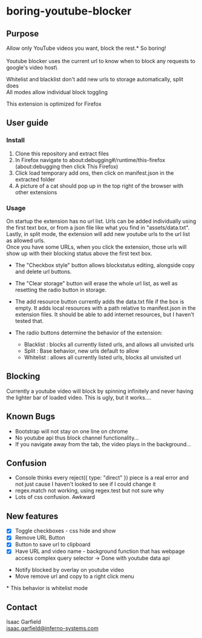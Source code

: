 # boring-youtube-blocker

## Purpose

Allow only YouTube videos you want, block the rest.\* So boring!\
\
Youtube blocker uses the current url to know when to block any requests to google's video host\

Whitelist and blacklist don't add new urls to storage automatically, split does\
All modes allow individual block toggling

This extension is optimized for Firefox

## User guide

### Install

1. Clone this repository and extract files
2. In Firefox navigate to about:debugging#/runtime/this-firefox (about:debugging then click This Firefox)
3. Click load temporary add ons, then click on manifest.json in the extracted folder
4. A picture of a cat should pop up in the top right of the browser with other extensions

### Usage

On startup the extension has no url list. Urls can be added individually using the first text box, or from a json file like what you find in "assets/data.txt".
Lastly, in split mode, the extension will add new youtube urls to the url list as allowed urls.\
Once you have some URLs, when you click the extension, those urls will show up with their blocking status above the first text box.

- The "Checkbox style" button allows blockstatus editing, alongside copy and delete url buttons.
- The "Clear storage" button will erase the whole url list, as well as resetting the radio button in storage.
- The add resource button currently adds the data.txt file if the box is empty. It adds local resources with a path relative to manifest.json in the extension files. It should be able to add internet resources, but I haven't tested that.

- The radio buttons determine the behavior of the extension:

  - Blacklist : blocks all currently listed urls, and allows all unvisited urls
  - Split : Base behavior, new urls default to allow
  - Whitelist : allows all currently listed urls, blocks all unvisited url

## Blocking

Currently a youtube video will block by spinning infinitely and never having the lighter bar of loaded video.
This is ugly, but it works....

## Known Bugs

- Bootstrap will not stay on one line on chrome
- No youtube api thus block channel functionality...
- If you navigate away from the tab, the video plays in the background...

## Confusion

- Console thinks every reject({ type: "direct" }) piece is a real error and not just cause I haven't looked to see if I could change it
- regex.match not working, using regex.test but not sure why
- Lots of css confusion. Awkward

## New features

- [x] Toggle checkboxes - css hide and show
- [x] Remove URL Button
- [x] Button to save url to clipboard
- [x] Have URL and video name - background function that has webpage access
      complex query selector -> Done with youtube data api
- Notify blocked by overlay on youtube video
- Move remove url and copy to a right click menu

\* This behavior is whitelist mode

## Contact

Isaac Garfield\
isaac.garfield@inferno-systems.com
